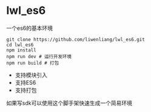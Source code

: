 # lwl_es6

一个es6的基本环境

```
git clone https://github.com/liwenliang/lwl_es6.git
cd lwl_es6
npm install
npm run dev # 运行开发环境
npm run build # 打包
```

- 支持模块引入
- 支持ES6
- 支持打包

如果写sdk可以使用这个脚手架快速生成一个简易环境
